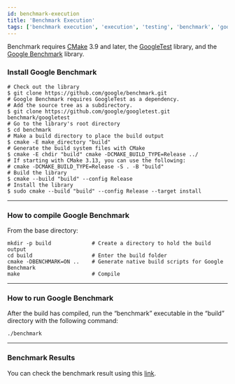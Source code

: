 ```yaml
---
id: benchmark-execution
title: 'Benchmark Execution'
tags: ['benchmark execution', 'execution', 'testing', 'benchmark', 'googletest',]
---
```

Benchmark requires [CMake](https://cmake.org/) 3.9 and later, the [GoogleTest](https://github.com/google/googletest) library, and the [Google Benchmark](https://github.com/google/benchmark) library.

### Install Google Benchmark

```
# Check out the library
$ git clone https://github.com/google/benchmark.git
# Google Benchmark requires GoogleTest as a dependency.
# Add the source tree as a subdirectory.
$ git clone https://github.com/google/googletest.git benchmark/googletest
# Go to the library's root directory
$ cd benchmark
# Make a build directory to place the build output
$ cmake -E make_directory "build"
# Generate the build system files with CMake
$ cmake -E chdir "build" cmake -DCMAKE_BUILD_TYPE=Release ../
# If starting with CMake 3.13, you can use the following:
# cmake -DCMAKE_BUILD_TYPE=Release -S . -B "build"
# Build the library
$ cmake --build "build" --config Release
# Install the library
$ sudo cmake --build "build" --config Release --target install
```

---
### How to compile Google Benchmark
From the base directory:
```
mkdir -p build             # Create a directory to hold the build output
cd build                   # Enter the build folder
cmake -DBENCHMARK=ON ..    # Generate native build scripts for Google Benchmark
make                       # Compile
```

---
### How to run Google Benchmark
After the build has compiled, run the “benchmark” executable in the “build” directory with the following command:

`
./benchmark
`

---
### Benchmark Results
You can check the benchmark result using this [link](https://zigrazor.github.io/CXXGraph/dev/bench/).